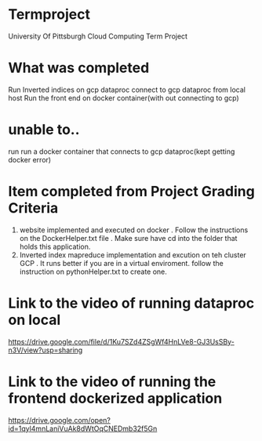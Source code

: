 # Termproject
University Of Pittsburgh Cloud Computing Term Project

# What was completed
Run Inverted indices on gcp dataproc
connect to gcp dataproc from local host
Run the front end on docker container(with out connecting to gcp)

# unable to.. 
run run a docker container that connects to gcp dataproc(kept getting docker error)

# Item completed from Project Grading Criteria
1. website implemented and executed on docker 
  . Follow the instructions on the DockerHelper.txt file
  . Make sure have cd into the folder that holds this application.
2. Inverted index mapreduce implementation and excution on teh cluster GCP
  . It runs better if you are in a virtual enviroment. follow the instruction on pythonHelper.txt to create one.

# Link to the video of running dataproc on local
https://drive.google.com/file/d/1Ku7SZd4ZSgWf4HnLVe8-GJ3UsSBy-n3V/view?usp=sharing

# Link to the video of running the frontend dockerized application 
https://drive.google.com/open?id=1qyl4mnLaniVuAk8dWtOqCNEDmb32f5Gn

